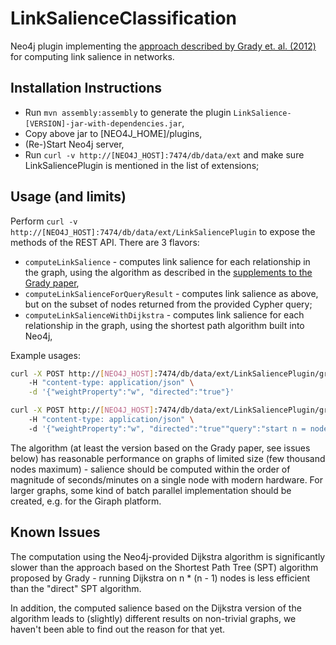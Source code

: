 LinkSalienceClassification
==========================

Neo4j plugin implementing the [approach described by Grady et. al. (2012)](http://rocs.northwestern.edu/index_assets/grady_2012.pdf) 
for computing link salience in networks.

Installation Instructions
--------------------

* Run `mvn assembly:assembly` to generate the plugin `LinkSalience-[VERSION]-jar-with-dependencies.jar`,
* Copy above jar to [NEO4J_HOME]/plugins,
* (Re-)Start Neo4j server,
* Run `curl -v http://[NEO4J_HOST]:7474/db/data/ext` and make sure LinkSaliencePlugin is mentioned in the list of extensions;

Usage (and limits)
------------------

Perform `curl -v http://[NEO4J_HOST]:7474/db/data/ext/LinkSaliencePlugin` to expose the methods of the REST API. There are 3 flavors:

* `computeLinkSalience` - computes link salience for each relationship in the graph, using the algorithm as described in the 
[supplements to the Grady paper](http://www.nature.com/ncomms/journal/v3/n5/extref/ncomms1847-s1.pdf), 
* `computeLinkSalienceForQueryResult` - computes link salience as above, but on the subset of nodes returned from the provided Cypher query;
* `computeLinkSalienceWithDijkstra` - computes link salience for each relationship in the graph, using the shortest path algorithm built into Neo4j,

Example usages:

```bash
curl -X POST http://[NEO4J_HOST]:7474/db/data/ext/LinkSaliencePlugin/graphdb/computeLinkSalience \  
	-H "content-type: application/json" \
	-d '{"weightProperty":"w", "directed":"true"}'

curl -X POST http://[NEO4J_HOST]:7474/db/data/ext/LinkSaliencePlugin/graphdb/computeLinkSalience \  
	-H "content-type: application/json" \  
	-d '{"weightProperty":"w", "directed":"true""query":"start n = node(*) where n.surplus! > 0"}'
```

The algorithm (at least the version based on the Grady paper, see issues below) has reasonable performance on graphs of limited size 
(few thousand nodes maximum) - salience should be computed within the order of magnitude of seconds/minutes on a single node with modern 
hardware. For larger graphs, some kind of batch parallel implementation should be created, e.g. for the Giraph platform.

Known Issues
------------

The computation using the Neo4j-provided Dijkstra algorithm is significantly slower than the approach based on the Shortest Path Tree (SPT) algorithm proposed by Grady - 
running Dijkstra on n * (n - 1) nodes is less efficient than the "direct" SPT algorithm.

In addition, the computed salience based on the Dijkstra version of the algorithm leads to (slightly) different results on non-trivial graphs, we haven't been able
to find out the reason for that yet.
